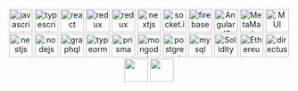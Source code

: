 <div style="text-align: center;">
<img src="https://upload.wikimedia.org/wikipedia/commons/6/6a/JavaScript-logo.png" alt="javascript" width="auto" height="42"/> <img src="https://iconape.com/wp-content/png_logo_vector/typescript.png" alt="typescript" width="auto" height="42"/> <img src="https://cdn4.iconfinder.com/data/icons/logos-3/600/React.js_logo-512.png" alt="react" width="auto" height="42"/> <img src="https://user-images.githubusercontent.com/77550580/169692845-46977ee6-691c-41c6-8498-f8e099550b83.png" alt="redux" width="auto" height="42"/> <img src="https://redux-saga.js.org/img/Redux-Saga-Logo.png" alt="redux" width="auto" height="42"/> <img src="https://d2nir1j4sou8ez.cloudfront.net/wp-content/uploads/2021/12/nextjs-boilerplate-logo.png" alt="nextjs" width="auto" height="42"/> <img src="https://avatars.githubusercontent.com/u/10566080?s=280&v=4" alt="socket.io" width="auto" height="42"/> <img src="https://brandslogos.com/wp-content/uploads/thumbs/firebase-logo-vector.svg" alt="firebase" width="auto" height="42"/> <img src="https://angular.io/assets/images/logos/angularjs/AngularJS-Shield.svg" alt="AngularJS" width="auto" height="42"/> <img src="https://upload.wikimedia.org/wikipedia/commons/thumb/3/36/MetaMask_Fox.svg/1200px-MetaMask_Fox.svg.png" alt="MetaMask" width="auto" height="42"/> <img src="https://seeklogo.com/images/M/material-ui-logo-5BDCB9BA8F-seeklogo.com.png" alt="MUI" width="auto" height="42"/>  <img src="https://seeklogo.com/images/N/nestjs-logo-09342F76C0-seeklogo.com.png" alt="nestjs" width="auto" height="42"/> <img src="https://cdn.freebiesupply.com/logos/large/2x/nodejs-1-logo-png-transparent.png" alt="nodejs" width="auto" height="42"/>    <img src="https://upload.wikimedia.org/wikipedia/commons/thumb/1/17/GraphQL_Logo.svg/2048px-GraphQL_Logo.svg.png" alt="graphql" width="auto" height="42"/> <img src="https://user-images.githubusercontent.com/30929568/112730670-de09a480-8f58-11eb-9875-0d9ebb87fbd6.png" alt="typeorm" width="auto" height="42"/> <img src="https://res.cloudinary.com/crunchbase-production/image/upload/c_lpad,f_auto,q_auto:eco,dpr_1/rtlx0sivc7wcr75y5bkj" alt="prisma" width="auto" height="42"/> <img src="http://mongodb-js.github.io/leaf/mongodb-leaf_256x256.png" alt="mongodb" width="auto" height="42"/> <img src="https://cdn.icon-icons.com/icons2/2699/PNG/512/postgresql_vertical_logo_icon_168900.png" alt="postgresql" width="auto" height="42"/> <img src="https://download.logo.wine/logo/MySQL/MySQL-Logo.wine.png" alt="mysql" width="auto" height="42"/>   <img src="https://miro.medium.com/v2/resize:fit:625/1*r10aY2hiAoil8gwfZcPPWw.png" alt="Solidity" width="auto" height="42"/> <img src="https://www.logo.wine/a/logo/Ethereum/Ethereum-Icon-Purple-Logo.wine.svg" alt="Ethereum" width="auto" height="42"/> 
  <img src="https://camo.githubusercontent.com/ebf016c308b7472411bd951e5ee3c418a44c0755/68747470733a2f2f73332e616d617a6f6e6177732e636f6d2f662e636c2e6c792f6974656d732f33513238333030343348315931633146314b32442f64697265637475732d6c6f676f2d737461636b65642e706e67" alt="directus" width="auto" height="42"/> 
  <img src="https://www.freelogovectors.net/wp-content/uploads/2021/12/phantom-logo-freelogovectors.net_.png" width="auto" height="42"/>
  <img src="https://cryptologos.cc/logos/solana-sol-logo.png" width="auto" height="42"/>
  
</div>
